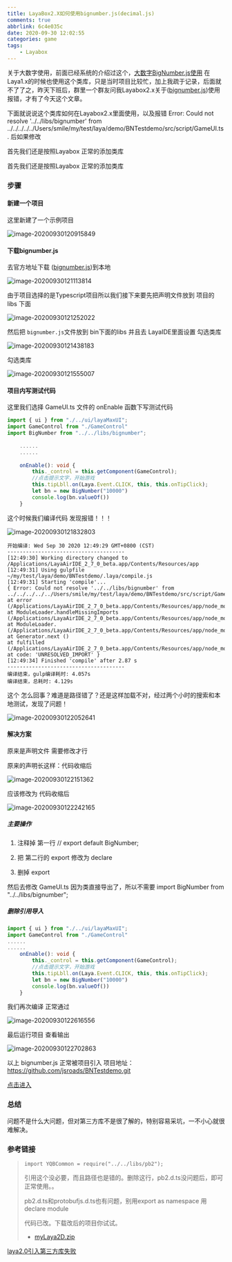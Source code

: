 ```yaml
---
title: LayaBox2.X如何使用bignumber.js(decimal.js)
comments: true
abbrlink: 6c4e035c
date: 2020-09-30 12:02:55
categories: game
tags:
	- Layabox
---
```


关于大数字使用，前面已经系统的介绍过这个，[大数字BigNumber.js使用](http://blog.asroads.com/post/5aa84949.html)  在Laya1.x的时候也使用这个类库，只是当时项目比较忙，加上我疏于记录，后面就不了了之，昨天下班后，群里一个群友问我Layabox2.x关于([bignumber.js](https://mikemcl.github.io/bignumber.js))使用报错，才有了今天这个文章。
<!--more-->

下面就说说这个类库如何在Layabox2.x里面使用，以及报错  Error: Could not resolve '../../libs/bignumber' from ../../../../../Users/smile/my/test/laya/demo/BNTestdemo/src/script/GameUI.ts. 后如果修改

首先我们还是按照Layabox 正常的添加类库

首先我们还是按照Layabox 正常的添加类库

### 步骤

#### 新建一个项目

这里新建了一个示例项目

![image-20200930120915849](LayaBox2-X如何使用bignumber-js-decimal-js/image-20200930120915849.png)

#### 下载bignumber.js

去官方地址下载 ([bignumber.js](https://mikemcl.github.io/bignumber.js))到本地

![image-20200930121113814](LayaBox2-X如何使用bignumber-js-decimal-js/image-20200930121113814.png)

由于项目选择的是Typescript项目所以我们接下来要先把声明文件放到 项目的 libs 下面

![image-20200930121252022](LayaBox2-X如何使用bignumber-js-decimal-js/image-20200930121252022.png)

然后把 `bignumber.js`文件放到 bin下面的libs 并且去 LayaIDE里面设置 勾选类库

![image-20200930121438183](LayaBox2-X如何使用bignumber-js-decimal-js/image-20200930121438183.png)

勾选类库

![image-20200930121555007](LayaBox2-X如何使用bignumber-js-decimal-js/image-20200930121555007.png)

#### 项目内写测试代码

这里我们选择 GameUI.ts 文件的 onEnable 函数下写测试代码

```typescript
import { ui } from "./../ui/layaMaxUI";
import GameControl from "./GameControl"
import BigNumber from "../../libs/bignumber";
    
    ......
    ......
    
    onEnable(): void {
        this._control = this.getComponent(GameControl);
        //点击提示文字，开始游戏
        this.tipLbll.on(Laya.Event.CLICK, this, this.onTipClick);
        let bn = new BigNumber("10000")
        console.log(bn.valueOf())
    }
```

这个时候我们编译代码 发现报错！！！

![image-20200930121832803](LayaBox2-X如何使用bignumber-js-decimal-js/image-20200930121832803.png)

```
开始编译: Wed Sep 30 2020 12:49:29 GMT+0800 (CST)
--------------------------------------
[12:49:30] Working directory changed to /Applications/LayaAirIDE_2_7_0_beta.app/Contents/Resources/app
[12:49:31] Using gulpfile ~/my/test/laya/demo/BNTestdemo/.laya/compile.js
[12:49:31] Starting 'compile'...
{ Error: Could not resolve '../../libs/bignumber' from ../../../../../Users/smile/my/test/laya/demo/BNTestdemo/src/script/GameUI.ts
at error (/Applications/LayaAirIDE_2_7_0_beta.app/Contents/Resources/app/node_modules/rollup/dist/rollup.js:9402:30)
at ModuleLoader.handleMissingImports (/Applications/LayaAirIDE_2_7_0_beta.app/Contents/Resources/app/node_modules/rollup/dist/rollup.js:16396:17)
at ModuleLoader. (/Applications/LayaAirIDE_2_7_0_beta.app/Contents/Resources/app/node_modules/rollup/dist/rollup.js:16447:26)
at Generator.next ()
at fulfilled (/Applications/LayaAirIDE_2_7_0_beta.app/Contents/Resources/app/node_modules/rollup/dist/rollup.js:15428:28)
at code: 'UNRESOLVED_IMPORT' }
[12:49:34] Finished 'compile' after 2.87 s
--------------------------------------
编译结束，gulp编译耗时: 4.057s
编译结束，总耗时: 4.129s
```

这个 怎么回事？难道是路径错了？还是这样加载不对，经过两个小时的搜索和本地测试，发现了问题！

![image-20200930122052641](LayaBox2-X如何使用bignumber-js-decimal-js/image-20200930122052641.png)

#### 解决方案

原来是声明文件 需要修改才行

原来的声明长这样：代码收缩后

![image-20200930122151362](LayaBox2-X如何使用bignumber-js-decimal-js/image-20200930122151362.png)

应该修改为 代码收缩后

![image-20200930122242165](LayaBox2-X如何使用bignumber-js-decimal-js/image-20200930122242165.png)

##### 主要操作 

1. 注释掉 第一行 // export default BigNumber;

2. 把 第二行的 export 修改为 declare

3. 删掉 export

然后去修改  GameUI.ts  因为类直接导出了，所以不需要 import BigNumber from "../../libs/bignumber";

##### 删除引用导入

```typescript
import { ui } from "./../ui/layaMaxUI";
import GameControl from "./GameControl"
......
......
    onEnable(): void {
        this._control = this.getComponent(GameControl);
        //点击提示文字，开始游戏
        this.tipLbll.on(Laya.Event.CLICK, this, this.onTipClick);
        let bn = new BigNumber("10000")
        console.log(bn.valueOf())
    }
```

我们再次编译 正常通过 

![image-20200930122616556](LayaBox2-X如何使用bignumber-js-decimal-js/image-20200930122616556.png)

最后运行项目 查看输出

![image-20200930122702863](LayaBox2-X如何使用bignumber-js-decimal-js/image-20200930122702863.png)

以上 bignumber.js 正常被项目引入 项目地址：https://github.com/jsroads/BNTestdemo.git

[点击进入](https://github.com/jsroads/BNTestdemo.git)

### 总结

问题不是什么大问题，但对第三方库不是很了解的，特别容易采坑，一不小心就很难解决。



### 参考链接

> 
>
> ```
> import YQBCommon = require("../../libs/pb2");
> ```
>
> 引用这个没必要，而且路径也是错的。删除这行，pb2.d.ts没问题后，即可正常使用。。
>
> pb2.d.ts和protobufjs.d.ts也有问题，别用export as namespace 用 declare module
>
> 代码已改。下载改后的项目你试试。
>
> - [myLaya2D.zip](https://ask.layabox.com/file/download/file_name-bXlMYXlhMkQuemlw__url-aHR0cHM6Ly9pbWcubGF5YWJveC5jb20vYW5zd2VyLzIwMTkwMjIwLzg4ZDQ3NzdkODQ1MGRjNDJiODNjNDliNzY1M2ZkYmNm)

[laya2.0引入第三方库失败](https://ask.layabox.com/question/41139?token=37_xuvr6CbtPl4GOvU9q4mU2A6kG4ZHstwtxm8nUwj-hRXN8pR_AymqEzjVplLLUsZazfveY_TbLzTD9wNJScU11fW7oIiWnuNSQJr2npebL5k)

